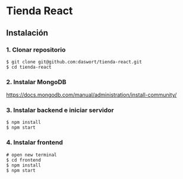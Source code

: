 # Tienda React

## Instalación

### 1. Clonar repositorio

```
$ git clone git@github.com:daswort/tienda-react.git
$ cd tienda-react
```

### 2. Instalar MongoDB

https://docs.mongodb.com/manual/administration/install-community/

### 3. Instalar backend e iniciar servidor

```
$ npm install
$ npm start
```

### 4. Instalar frontend

```
# open new terminal
$ cd frontend
$ npm install
$ npm start
```

